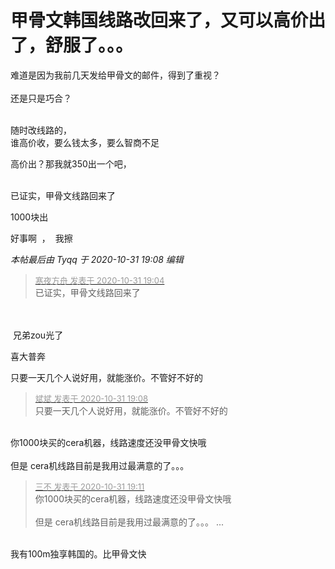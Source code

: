 # 甲骨文韩国线路改回来了，又可以高价出了，舒服了。。。


难道是因为我前几天发给甲骨文的邮件，得到了重视？<br />
<br />
还是只是巧合？<br />
<br />


随时改线路的，<br />
谁高价收，要么钱太多，要么智商不足

高价出？那我就350出一个吧，<img src="static/image/smiley/default/lol.gif" smilieid="12" border="0" alt="" />

<img id="aimg_g2aVo" onclick="zoom(this, this.src, 0, 0, 0)" class="zoom" src="https://i.loli.net/2020/10/31/xOZcYHgvlTJSuyt.png" onmouseover="img_onmouseoverfunc(this)" onload="thumbImg(this)" border="0" alt="" /><br />
<br />
已证实，甲骨文线路回来了

1000块出

好事啊&nbsp;&nbsp;，&nbsp;&nbsp;我擦

<i class="pstatus"> 本帖最后由 Tyqq 于 2020-10-31 19:08 编辑 </i><br />
<div class="quote"><blockquote><font size="2"><a href="https://www.hostloc.com/forum.php?mod=redirect&amp;goto=findpost&amp;pid=9381612&amp;ptid=760677" target="_blank"><font color="#999999">寒夜方舟 发表于 2020-10-31 19:04</font></a></font><br />
已证实，甲骨文线路回来了</blockquote></div><br />
<br />
<img src="static/image/smiley/yct/022.gif" smilieid="42" border="0" alt="" /> 兄弟zou光了

喜大普奔

只要一天几个人说好用，就能涨价。不管好不好的

<div class="quote"><blockquote><font size="2"><a href="https://www.hostloc.com/forum.php?mod=redirect&amp;goto=findpost&amp;pid=9381630&amp;ptid=760677" target="_blank"><font color="#999999">斌斌 发表于 2020-10-31 19:08</font></a></font><br />
只要一天几个人说好用，就能涨价。不管好不好的</blockquote></div><br />
你1000块买的cera机器，线路速度还没甲骨文快哦<img src="static/image/smiley/default/lol.gif" smilieid="12" border="0" alt="" /><br />
<br />
但是 cera机线路目前是我用过最满意的了。。。

<div class="quote"><blockquote><font size="2"><a href="https://www.hostloc.com/forum.php?mod=redirect&amp;goto=findpost&amp;pid=9381640&amp;ptid=760677" target="_blank"><font color="#999999">三不 发表于 2020-10-31 19:11</font></a></font><br />
你1000块买的cera机器，线路速度还没甲骨文快哦<br />
<br />
但是 cera机线路目前是我用过最满意的了。。。 ...</blockquote></div><br />
我有100m独享韩国的。比甲骨文快

